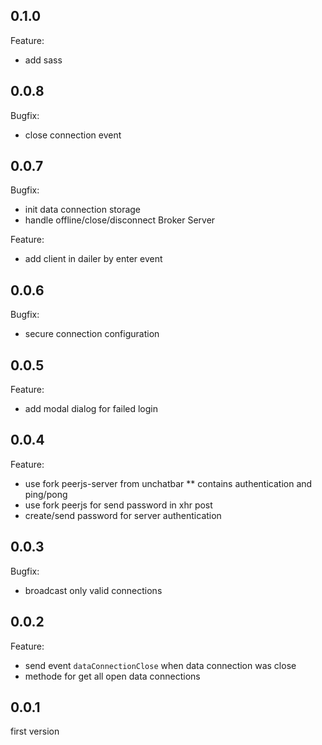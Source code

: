 ## 0.1.0
Feature:
* add sass


## 0.0.8
Bugfix:
* close connection event

## 0.0.7
Bugfix:
* init data connection storage
* handle offline/close/disconnect Broker Server

Feature:
* add client in dailer by enter event

## 0.0.6
Bugfix:
* secure connection configuration

## 0.0.5
Feature:
* add modal dialog for failed login

## 0.0.4
Feature:
* use fork peerjs-server from unchatbar
** contains authentication and ping/pong
* use fork peerjs for send password in xhr post
* create/send password for server authentication

## 0.0.3
Bugfix:

* broadcast only valid connections

## 0.0.2
Feature:

* send event `dataConnectionClose` when data connection was close
* methode for get all open data connections

## 0.0.1
first version
